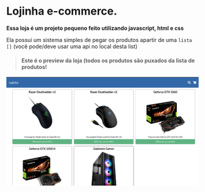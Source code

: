# Lojinha e-commerce.
  
**Essa loja é um projeto pequeno feito utilizando javascript, html e css**  
  
Ela possui um sistema simples de pegar os produtos apartir de uma `lista []` (você pode/deve usar uma api no local desta list)  
  
> #### Este é o preview da loja (todos os produtos são puxados da lista de produtos!  
  
![Preview](/imagens/preview.png)
